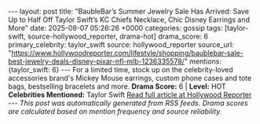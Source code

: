--- layout: post title: "BaubleBar’s Summer Jewelry Sale Has Arrived: Save Up to Half Off Taylor Swift’s KC Chiefs Necklace, Chic Disney Earrings and More" date: 2025-08-07 05:26:26 +0000 categories: gossip tags: [taylor-swift, source-hollywood_reporter, drama-hot] drama_score: 6 primary_celebrity: taylor_swift source: hollywood_reporter source_url: "https://www.hollywoodreporter.com/lifestyle/shopping/baublebar-sale-best-jewelry-deals-disney-pixar-nfl-mlb-1236335578/" mentions: {taylor_swift: 6} --- For a limited time, stock up on the celebrity-loved accessories brand's Mickey Mouse earrings, custom phone cases and tote bags, bestselling bracelets and more. **Drama Score:** 6 | **Level:** HOT **Celebrities Mentioned:** Taylor Swift [Read full article at Hollywood Reporter](https://www.hollywoodreporter.com/lifestyle/shopping/baublebar-sale-best-jewelry-deals-disney-pixar-nfl-mlb-1236335578/) --- *This post was automatically generated from RSS feeds. Drama scores are calculated based on mention frequency and source reliability.*